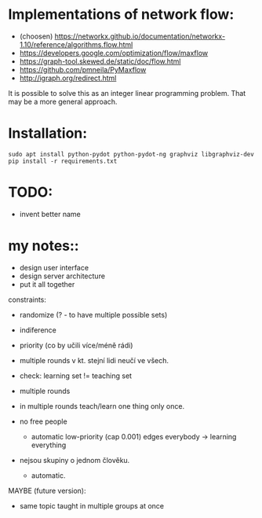 # Implementations of network flow:

- (choosen) https://networkx.github.io/documentation/networkx-1.10/reference/algorithms.flow.html
- https://developers.google.com/optimization/flow/maxflow
- https://graph-tool.skewed.de/static/doc/flow.html
- https://github.com/pmneila/PyMaxflow
- http://igraph.org/redirect.html

It is possible to solve this as an integer linear programming problem. That may be a more general approach.

# Installation:

```
sudo apt install python-pydot python-pydot-ng graphviz libgraphviz-dev
pip install -r requirements.txt
```
# TODO:
- invent better name

# my notes::
- design user interface
- design server architecture
- put it all together


constraints:
- randomize (? - to have multiple possible sets)
- indiference

- priority (co by učili více/méně rádi)
- multiple rounds v kt. stejní lidi neučí ve všech.
- check: learning set != teaching set

- multiple rounds
- in multiple rounds teach/learn one thing only once.
- no free people
  - automatic low-priority (cap 0.001) edges everybody -> learning everything

- nejsou skupiny o jednom člověku.
  - automatic.

MAYBE (future version):
- same topic taught in multiple groups at once

